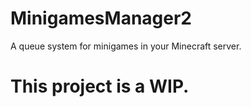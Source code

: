 # MinigamesManager2
A queue system for minigames in your Minecraft server.
# This project is a WIP.
